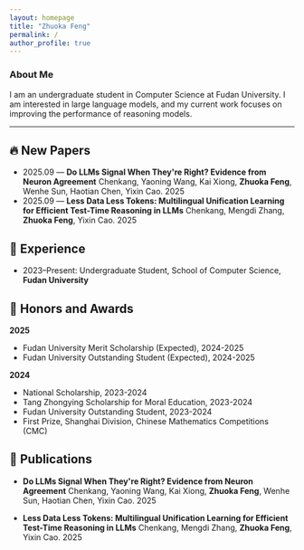 ```yaml
---
layout: homepage
title: "Zhuoka Feng"
permalink: /
author_profile: true
---
```


### About Me
I am an undergraduate student in Computer Science at Fudan University. I am interested in large language models, and my current work focuses on improving the performance of reasoning models.

---

## <span id="news">🔥 New Papers</span>
- 2025.09 — **Do LLMs Signal When They're Right? Evidence from Neuron Agreement**
  Chenkang, Yaoning Wang, Kai Xiong, **Zhuoka Feng**, Wenhe Sun, Haotian Chen, Yixin Cao. 2025
- 2025.09 — **Less Data Less Tokens: Multilingual Unification Learning for Efficient Test-Time Reasoning in LLMs**
  Chenkang, Mengdi Zhang, **Zhuoka Feng**, Yixin Cao. 2025 

## <span id="experience">💼 Experience</span>
- 2023–Present: Undergraduate Student, School of Computer Science, **Fudan University**

## <span id="honors-and-awards">🏅 Honors and Awards</span>

**2025**
- Fudan University Merit Scholarship (Expected), 2024-2025
- Fudan University Outstanding Student (Expected), 2024-2025

**2024**
- National Scholarship, 2023-2024
- Tang Zhongying Scholarship for Moral Education, 2023-2024
- Fudan University Outstanding Student, 2023-2024
- First Prize, Shanghai Division, Chinese Mathematics Competitions (CMC)

## <span id="publications">📝 Publications</span>

- **Do LLMs Signal When They're Right? Evidence from Neuron Agreement**
  Chenkang, Yaoning Wang, Kai Xiong, **Zhuoka Feng**, Wenhe Sun, Haotian Chen, Yixin Cao. 2025

- **Less Data Less Tokens: Multilingual Unification Learning for Efficient Test-Time Reasoning in LLMs**
  Chenkang, Mengdi Zhang, **Zhuoka Feng**, Yixin Cao. 2025

